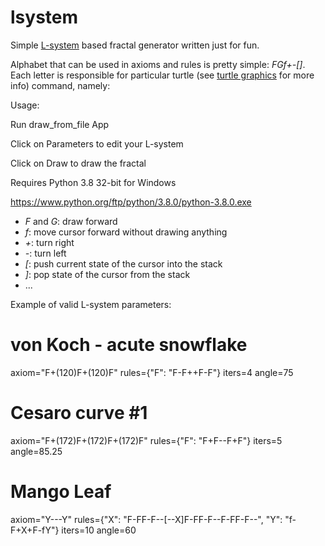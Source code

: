 lsystem
=======

Simple [L-system](http://en.wikipedia.org/wiki/Lsystem) based fractal generator written just for fun.

Alphabet that can be used in axioms and rules is pretty simple: *FGf+-[]*. Each letter is responsible for particular
turtle (see [turtle graphics](http://en.wikipedia.org/wiki/Turtle_graphics) for more info) command, namely:

Usage:

Run draw_from_file App

Click on Parameters to edit your L-system

Click on Draw to draw the fractal

Requires Python 3.8 32-bit for Windows

https://www.python.org/ftp/python/3.8.0/python-3.8.0.exe

* *F* and *G*: draw forward
* *f*: move cursor forward without drawing anything
* *+*: turn right
* *-*: turn left
* *[*: push current state of the cursor into the stack
* *]*: pop state of the cursor from the stack
* ...

Example of valid L-system parameters:

# von Koch - acute snowflake
axiom="F+(120)F+(120)F"
rules={"F": "F-F++F-F"}
iters=4
angle=75

# Cesaro curve #1
axiom="F+(172)F+(172)F+(172)F"
rules={"F": "F+F--F+F"}
iters=5
angle=85.25

# Mango Leaf
axiom="Y---Y"
rules={"X": "F-FF-F--[--X]F-FF-F--F-FF-F--", "Y": "f-F+X+F-fY"}
iters=10
angle=60
